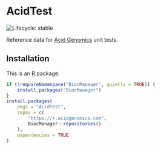 # AcidTest

![Lifecycle: stable](https://img.shields.io/badge/lifecycle-stable-green.svg)

Reference data for [Acid Genomics][] unit tests.

## Installation

This is an [R][] package.

```r
if (!requireNamespace("BiocManager", quietly = TRUE)) {
    install.packages("BiocManager")
}
install.packages(
    pkgs = "AcidTest",
    repos = c(
        "https://r.acidgenomics.com",
        BiocManager::repositories()
    ),
    dependencies = TRUE
)
```

[acid genomics]: https://acidgenomics.com/
[r]: https://www.r-project.org/

